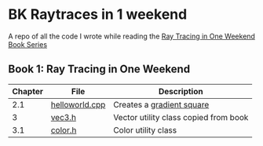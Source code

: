 # BK Raytraces in 1 weekend

A repo of all the code I wrote while reading the [Ray Tracing in One Weekend Book Series](https://raytracing.github.io)

## Book 1: Ray Tracing in One Weekend

| Chapter | File | Description |
| --- | --- | --- |
| 2.1 | [helloworld.cpp](src/helloworld.cpp) | Creates a [gradient square](images/helloworld.ppm) |
| 3 | [vec3.h](src/vec3.h) | Vector utility class copied from book |
| 3.1 | [color.h](src/color.h) | Color utility class |

